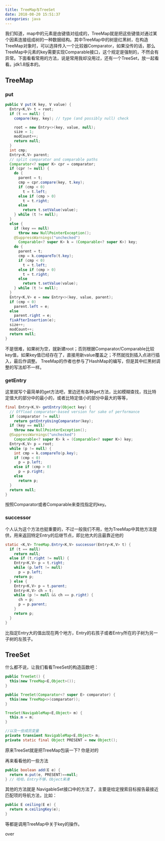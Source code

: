 ```yaml
---
title: TreeMap与TreeSet
date: 2018-08-20 15:51:37
categories: java
---
```


我们知道，map中的元素是由键值对组成的，TreeMap就是把这些键值对通过某个因素连接组成树的一种数据结构。其中TreeMap中的树是红黑树，在构造TreeMap对象时，可以选择传入一个比较器Comparator，如果没传的话，那么TreeMap中元素的key需要实现Comparable接口，这个规定是强制的，不然会有异常。下面看看常用的方法，说是常用我却没用过，还有一个TreeSet，放一起看看。jdk1.8版本的。

<!--more-->

## TreeMap

### put

``` java
public V put(K key, V value) {
  Entry<K,V> t = root;
  if (t == null) {
    compare(key, key); // type (and possibly null) check

    root = new Entry<>(key, value, null);
    size = 1;
    modCount++;
    return null;
  }
  int cmp;
  Entry<K,V> parent;
  // split comparator and comparable paths
  Comparator<? super K> cpr = comparator;
  if (cpr != null) {
    do {
      parent = t;
      cmp = cpr.compare(key, t.key);
      if (cmp < 0)
        t = t.left;
      else if (cmp > 0)
        t = t.right;
      else
        return t.setValue(value);
    } while (t != null);
  }
  else {
    if (key == null)
      throw new NullPointerException();
    @SuppressWarnings("unchecked")
      Comparable<? super K> k = (Comparable<? super K>) key;
    do {
      parent = t;
      cmp = k.compareTo(t.key);
      if (cmp < 0)
        t = t.left;
      else if (cmp > 0)
        t = t.right;
      else
        return t.setValue(value);
    } while (t != null);
  }
  Entry<K,V> e = new Entry<>(key, value, parent);
  if (cmp < 0)
    parent.left = e;
  else
    parent.right = e;
  fixAfterInsertion(e);
  size++;
  modCount++;
  return null;
}
```

不是很难，如果树为空，就新建root；否则根据Comparator/Comparable比较key值，如果key值已经存在了，直接用新value覆盖之；不然就找到插入点进行插入，最后作调整。
TreeMap的作者也参与了HashMap的编写，但是其中红黑树调整的写法却不一样。

### getEntry

这里就写个最简单的get方法吧，里边还有各种get方法，比如模糊查找，找比特定值大的部分中的最小的，或者比特定值小的部分中最大的等等，

``` java
final Entry<K,V> getEntry(Object key) {
  // Offload comparator-based version for sake of performance
  if (comparator != null)
    return getEntryUsingComparator(key);
  if (key == null)
    throw new NullPointerException();
  @SuppressWarnings("unchecked")
    Comparable<? super K> k = (Comparable<? super K>) key;
  Entry<K,V> p = root;
  while (p != null) {
    int cmp = k.compareTo(p.key);
    if (cmp < 0)
      p = p.left;
    else if (cmp > 0)
      p = p.right;
    else
      return p;
  }
  return null;
}
```

按照Comparator或者Comparable来查找指定的key。

### successor

个人认为这个方法也挺重要的，不过一般我们不用，他为TreeMap中其他方法提供，用来返回特定Entry的后继节点，即比他大的且最靠近他的

``` java
static <K,V> TreeMap.Entry<K,V> successor(Entry<K,V> t) {
  if (t == null)
    return null;
  else if (t.right != null) {
    Entry<K,V> p = t.right;
    while (p.left != null)
      p = p.left;
    return p;
  } else {
    Entry<K,V> p = t.parent;
    Entry<K,V> ch = t;
    while (p != null && ch == p.right) {
      ch = p;
      p = p.parent;
    }
    return p;
  }
}
```

比指定Entry大的值出现在两个地方，Entry的右孩子或者Entry所在的子树为另一子树的左孩子。

## TreeSet

什么都不说，让我们看看TreeSet的构造函数吧：

``` java
public TreeSet() {
  this(new TreeMap<E,Object>());
}

public TreeSet(Comparator<? super E> comparator) {
  this(new TreeMap<>(comparator));
}

TreeSet(NavigableMap<E,Object> m) {
  this.m = m;
}

//以及一些成员变量
private transient NavigableMap<E,Object> m;
private static final Object PRESENT = new Object();
```

原来TreeSet就是把TreeMap包装一下? 你是对的

再来看看他的一些方法

``` java
public boolean add(E e) {
  return m.put(e, PRESENT)==null;
} // 哈哈，Entry不够，Object来凑

```

其他的方法就是 NavigableSet接口中的方法了，主要是给定搜索目标报告最接近匹配项的导航方法，比如：

``` java
public E ceiling(E e) {
  return m.ceilingKey(e);
}
```

等都是调用TreeMap中关于key的操作。

over
